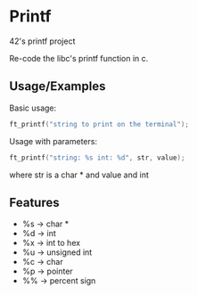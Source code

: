 
# Printf

42's printf project

Re-code the libc's printf function in c.

## Usage/Examples

Basic usage:

```c
ft_printf("string to print on the terminal");
```

Usage with parameters:
```c
ft_printf("string: %s int: %d", str, value);
```
where str is a char * and value and int


## Features

- %s -> char *
- %d -> int
- %x -> int to hex
- %u -> unsigned int
- %c -> char
- %p -> pointer
- %% -> percent sign

